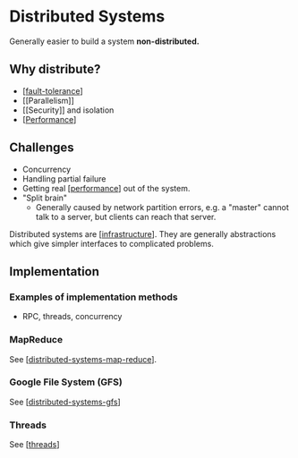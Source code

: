 # Distributed Systems

Generally easier to  build a system **non-distributed.**

## Why distribute?
- [[fault-tolerance]]
- [[Parallelism]]
- [[Security]] and isolation
- [[Performance]]
## Challenges
- Concurrency
- Handling partial failure
- Getting real [[performance]] out of the system.
- "Split brain"
  - Generally caused by network partition errors, e.g. a "master" cannot talk to a server, but clients can reach that server.

Distributed systems are [[infrastructure]]. They are generally abstractions
which give simpler interfaces to complicated problems. 

## Implementation

### Examples of implementation methods
- RPC, threads, concurrency

### MapReduce

See [[distributed-systems-map-reduce]].

### Google File System (GFS)

See [[distributed-systems-gfs]]

### Threads

See [[threads]]

[//begin]: # "Autogenerated link references for markdown compatibility"
[fault-tolerance]: fault-tolerance "Fault Tolerance"
[performance]: performance "Performance"
[infrastructure]: infrastructure "Infrastructure"
[threads]: threads "Threads"
[distributed-systems-gfs]: distributed-systems-gfs "distributed-systems-gfs"
[distributed-systems]: distributed-systems "Distributed Systems"
[distributed-systems-map-reduce]: distributed-systems-map-reduce "Map Reduce"
[//end]: # "Autogenerated link references"